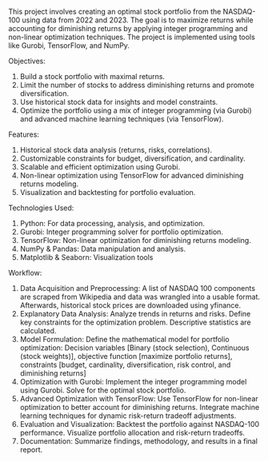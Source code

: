 This project involves creating an optimal stock portfolio from the NASDAQ-100 using data from 2022 and 2023. 
The goal is to maximize returns while accounting for diminishing returns by applying integer programming and non-linear optimization techniques. 
The project is implemented using tools like Gurobi, TensorFlow, and NumPy.

Objectives:
1. Build a stock portfolio with maximal returns.
2. Limit the number of stocks to address diminishing returns and promote diversification.
3. Use historical stock data for insights and model constraints.
4. Optimize the portfolio using a mix of integer programming (via Gurobi) and advanced machine learning techniques (via TensorFlow).


Features:
1. Historical stock data analysis (returns, risks, correlations).
2. Customizable constraints for budget, diversification, and cardinality.
3. Scalable and efficient optimization using Gurobi.
4. Non-linear optimization using TensorFlow for advanced diminishing returns modeling.
5. Visualization and backtesting for portfolio evaluation.


Technologies Used:
1. Python: For data processing, analysis, and optimization.
2. Gurobi: Integer programming solver for portfolio optimization.
3. TensorFlow: Non-linear optimization for diminishing returns modeling.
4. NumPy & Pandas: Data manipulation and analysis.
5. Matplotlib & Seaborn: Visualization tools


Workflow:
1. Data Acquisition and Preprocessing: A list of NASDAQ 100 components are scraped from Wikipedia and data was wrangled into a usable format. Afterwards, historical stock prices are downloaded using yfinance. 
2. Explanatory Data Analysis: Analyze trends in returns and risks. Define key constraints for the optimization problem. Descriptive statistics are calculated. 
3. Model Formulation: Define the mathematical model for portfolio optimization: Decision variables [Binary (stock selection), Continuous (stock weights)], objective function [maximize portfolio returns],
   constraints [budget, cardinality, diversification, risk control, and diminishing returns]
5. Optimization with Gurobi: Implement the integer programming model using Gurobi. Solve for the optimal stock portfolio.
6. Advanced Optimization with TensorFlow: Use TensorFlow for non-linear optimization to better account for diminishing returns. Integrate machine learning techniques for dynamic risk-return tradeoff adjustments.
7. Evaluation and Visualization: Backtest the portfolio against NASDAQ-100 performance. Visualize portfolio allocation and risk-return tradeoffs.
8. Documentation: Summarize findings, methodology, and results in a final report.

